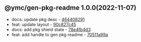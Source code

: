 <a name="1.0.0"></a>

## @ymc/gen-pkg-readme 1.0.0(2022-11-07) 
- docs: update pkg desc - [464408291](https://github.com/ymc-github/js-idea/commit/646440829139b88a253fc44e8c8633d761df42bb "docs(core): update pkg desc&#10;&#10;export handle as default&#10;&#10;generated by ymc@robot")
- feat: update layout - [90c827c45](https://github.com/ymc-github/js-idea/commit/f90c827c454d281c93cc96a0a6a6864ef849941e "feat(core): update layout&#10;&#10;update lin,tes state in readme.md&#10;update banner in dist&#10;&#10;generated by ymc@robot")
- docs: add pkg shield state - [78e4fb4d3](https://github.com/ymc-github/js-idea/commit/b78e4fb4d38a05536a6a28a1929b227b9d4319bc "docs(core): add pkg shield state&#10;&#10;export runeslint,setLinState and other&#10;&#10;generated by ymc@robot")
- feat: add handle to gen pkg readme - [70511a99a](https://github.com/ymc-github/js-idea/commit/f70511a99a9772f0768b90218994cfbfa388e08e "feat(core): add handle to gen pkg readme&#10;&#10;to keep zero error,warn&#10;to keep package.json to be not-modified&#10;&#10;generated by ymc@robot")